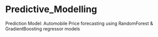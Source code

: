 # Predictive_Modelling
Prediction Model: Automobile Price forecasting using RandomForest &amp; GradientBoosting regressor models
